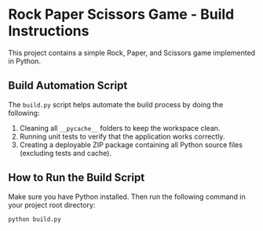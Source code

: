 # Rock Paper Scissors Game - Build Instructions
This project contains a simple Rock, Paper, and Scissors game implemented in Python. 

## Build Automation Script
The `build.py` script helps automate the build process by doing the following:
1. Cleaning all `__pycache__` folders to keep the workspace clean.
2. Running unit tests to verify that the application works correctly.
3. Creating a deployable ZIP package containing all Python source files (excluding tests and cache).

## How to Run the Build Script
Make sure you have Python installed. Then run the following command in your project root directory:

```bash
python build.py
